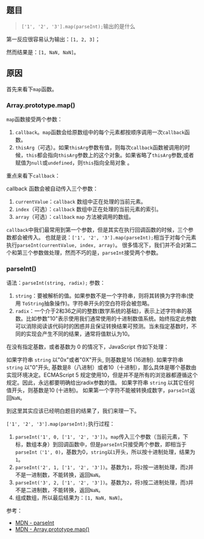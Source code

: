 ## 题目

>`['1', '2', '3'].map(parseInt);`输出的是什么

第一反应很容易认为输出：`[1, 2, 3]`；

然而结果是：`[1, NaN, NaN]`。

## 原因

首先来看下`map`函数。

### Array.prototype.map()

`map`函数接受两个参数：

1. `callback`。`map`函数会给原数组中的每个元素都按顺序调用一次`callback`函数。
2. `thisArg`（可选）。如果`thisArg`参数有值，则每次`callback`函数被调用的时候，`this`都会指向`thisArg`参数上的这个对象。如果省略了`thisArg`参数,或者赋值为`null`或`undefined`，则`this`指向全局对象 。

重点来看下`callback`：

callback 函数会被自动传入三个参数：

1. `currentValue`：`callback` 数组中正在处理的当前元素。
1. `index`（可选）：`callback` 数组中正在处理的当前元素的索引。
1. `array`（可选）：`callback` `map` 方法被调用的数组。

`callback`中我们最常用到第一个参数，但是其实在执行回调函数的时候，三个参数都会被传入。
也就是说：`['1', '2', '3'].map(parseInt);`相当于对每个元素执行`parseInt(currentValue, index, array)`。
很多情况下，我们并不会对第二个和第三个参数做处理，然而不巧的是，`parseInt`接受两个参数。

### parseInt()

语法：`parseInt(string, radix);`
参数：

1. `string`：要被解析的值。如果参数不是一个字符串，则将其转换为字符串(使用 `ToString`抽象操作)。字符串开头的空白符将会被忽略。
1. `radix`：一个介于2和36之间的整数(数学系统的基础)，表示上述字符串的基数。比如参数"10"表示使用我们通常使用的十进制数值系统。始终指定此参数可以消除阅读该代码时的困惑并且保证转换结果可预测。当未指定基数时，不同的实现会产生不同的结果，通常将值默认为10。

在没有指定基数，或者基数为 0 的情况下，JavaScript 作如下处理：

如果字符串 `string` 以"0x"或者"0X"开头, 则基数是16 (16进制).
如果字符串 `string` 以"0"开头, 基数是8（八进制）或者10（十进制），那么具体是哪个基数由实现环境决定。ECMAScript 5 规定使用10，但是并不是所有的浏览器都遵循这个规定。因此，永远都要明确给出radix参数的值。
如果字符串 `string` 以其它任何值开头，则基数是10 (十进制)。
如果第一个字符不能被转换成数字，`parseInt`返回`NaN`。

到这里其实应该已经明白题目的结果了，我们来理一下。

`['1', '2', '3'].map(parseInt);`执行过程：

1. `parseInt('1', 0, ['1', '2', '3'])`。`map`传入三个参数（当前元素，下标，数组本身）到回调函数中，但是`parseInt`只接受两个参数，即相当于`parseInt（'1', 0)`，基数为0，`string`以`1`开头，所以按十进制处理，结果为`1`。
1. `parseInt('2', 1, ['1', '2', '3'])`。基数为`1`，将`2`按一进制处理，而`2`并不是一进制数，不能转换，返回`NaN`。
1. `parseInt('3', 2, ['1', '2', '3'])`。基数为`2`，将`3`按二进制处理，而`3`并不是二进制数，不能转换，返回`NaN`。
1. 组成数组，所以最后结果为：`[1, NaN, NaN]`。

参考：

- [MDN - parseInt](https://developer.mozilla.org/zh-CN/docs/Web/JavaScript/Reference/Global_Objects/parseInt)
- [MDN - Array.prototype.map()](https://developer.mozilla.org/zh-CN/docs/Web/JavaScript/Reference/Global_Objects/Array/map)